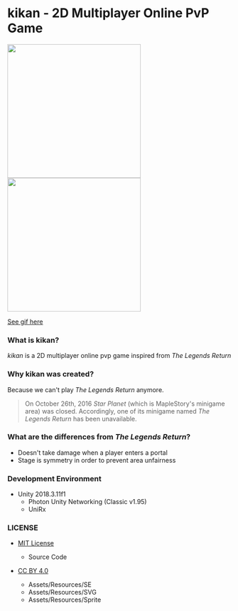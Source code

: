 # kikan - 2D Multiplayer Online PvP Game

<img src="https://i.imgur.com/sW76rPM.png" width="300"> <img src="https://i.imgur.com/wxfBHpf.png" width="300">

[See gif here](https://imgur.com/CDTef55)

### What is kikan?

*kikan* is a 2D multiplayer online pvp game inspired from *The Legends Return*

### Why kikan was created?

Because we can't play *The Legends Return* anymore.

> On October 26th, 2016 *Star Planet* (which is MapleStory's minigame area) was closed. Accordingly, one of its minigame named *The Legends Return* has been unavailable.

### What are the differences from *The Legends Return*?

* Doesn't take damage when a player enters a portal
* Stage is symmetry in order to prevent area unfairness

### Development Environment
* Unity 2018.3.11f1
  + Photon Unity Networking (Classic v1.95)
  + UniRx

### LICENSE
* [MIT License](https://github.com/bunashibu/kikan/blob/master/LICENSE)
  + Source Code

* [CC BY 4.0](https://creativecommons.org/licenses/by/4.0/)
  + Assets/Resources/SE
  + Assets/Resources/SVG
  + Assets/Resources/Sprite

